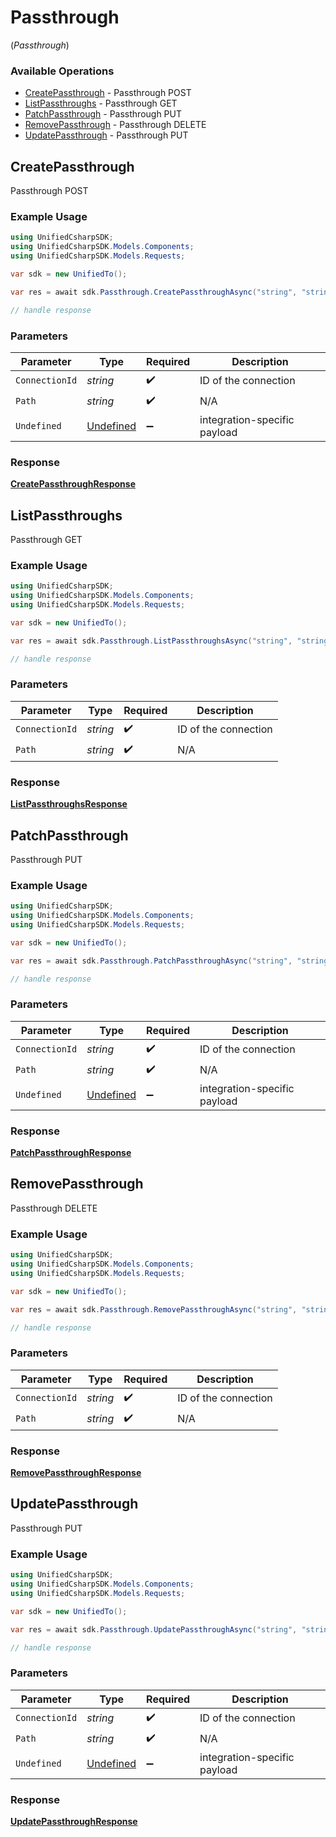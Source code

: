 # Passthrough
(*Passthrough*)

### Available Operations

* [CreatePassthrough](#createpassthrough) - Passthrough POST
* [ListPassthroughs](#listpassthroughs) - Passthrough GET
* [PatchPassthrough](#patchpassthrough) - Passthrough PUT
* [RemovePassthrough](#removepassthrough) - Passthrough DELETE
* [UpdatePassthrough](#updatepassthrough) - Passthrough PUT

## CreatePassthrough

Passthrough POST

### Example Usage

```csharp
using UnifiedCsharpSDK;
using UnifiedCsharpSDK.Models.Components;
using UnifiedCsharpSDK.Models.Requests;

var sdk = new UnifiedTo();

var res = await sdk.Passthrough.CreatePassthroughAsync("string", "string", new Undefined() {});

// handle response
```

### Parameters

| Parameter                                         | Type                                              | Required                                          | Description                                       |
| ------------------------------------------------- | ------------------------------------------------- | ------------------------------------------------- | ------------------------------------------------- |
| `ConnectionId`                                    | *string*                                          | :heavy_check_mark:                                | ID of the connection                              |
| `Path`                                            | *string*                                          | :heavy_check_mark:                                | N/A                                               |
| `Undefined`                                       | [Undefined](../../Models/Components/Undefined.md) | :heavy_minus_sign:                                | integration-specific payload                      |


### Response

**[CreatePassthroughResponse](../../Models/Requests/CreatePassthroughResponse.md)**


## ListPassthroughs

Passthrough GET

### Example Usage

```csharp
using UnifiedCsharpSDK;
using UnifiedCsharpSDK.Models.Components;
using UnifiedCsharpSDK.Models.Requests;

var sdk = new UnifiedTo();

var res = await sdk.Passthrough.ListPassthroughsAsync("string", "string");

// handle response
```

### Parameters

| Parameter            | Type                 | Required             | Description          |
| -------------------- | -------------------- | -------------------- | -------------------- |
| `ConnectionId`       | *string*             | :heavy_check_mark:   | ID of the connection |
| `Path`               | *string*             | :heavy_check_mark:   | N/A                  |


### Response

**[ListPassthroughsResponse](../../Models/Requests/ListPassthroughsResponse.md)**


## PatchPassthrough

Passthrough PUT

### Example Usage

```csharp
using UnifiedCsharpSDK;
using UnifiedCsharpSDK.Models.Components;
using UnifiedCsharpSDK.Models.Requests;

var sdk = new UnifiedTo();

var res = await sdk.Passthrough.PatchPassthroughAsync("string", "string", new Undefined() {});

// handle response
```

### Parameters

| Parameter                                         | Type                                              | Required                                          | Description                                       |
| ------------------------------------------------- | ------------------------------------------------- | ------------------------------------------------- | ------------------------------------------------- |
| `ConnectionId`                                    | *string*                                          | :heavy_check_mark:                                | ID of the connection                              |
| `Path`                                            | *string*                                          | :heavy_check_mark:                                | N/A                                               |
| `Undefined`                                       | [Undefined](../../Models/Components/Undefined.md) | :heavy_minus_sign:                                | integration-specific payload                      |


### Response

**[PatchPassthroughResponse](../../Models/Requests/PatchPassthroughResponse.md)**


## RemovePassthrough

Passthrough DELETE

### Example Usage

```csharp
using UnifiedCsharpSDK;
using UnifiedCsharpSDK.Models.Components;
using UnifiedCsharpSDK.Models.Requests;

var sdk = new UnifiedTo();

var res = await sdk.Passthrough.RemovePassthroughAsync("string", "string");

// handle response
```

### Parameters

| Parameter            | Type                 | Required             | Description          |
| -------------------- | -------------------- | -------------------- | -------------------- |
| `ConnectionId`       | *string*             | :heavy_check_mark:   | ID of the connection |
| `Path`               | *string*             | :heavy_check_mark:   | N/A                  |


### Response

**[RemovePassthroughResponse](../../Models/Requests/RemovePassthroughResponse.md)**


## UpdatePassthrough

Passthrough PUT

### Example Usage

```csharp
using UnifiedCsharpSDK;
using UnifiedCsharpSDK.Models.Components;
using UnifiedCsharpSDK.Models.Requests;

var sdk = new UnifiedTo();

var res = await sdk.Passthrough.UpdatePassthroughAsync("string", "string", new Undefined() {});

// handle response
```

### Parameters

| Parameter                                         | Type                                              | Required                                          | Description                                       |
| ------------------------------------------------- | ------------------------------------------------- | ------------------------------------------------- | ------------------------------------------------- |
| `ConnectionId`                                    | *string*                                          | :heavy_check_mark:                                | ID of the connection                              |
| `Path`                                            | *string*                                          | :heavy_check_mark:                                | N/A                                               |
| `Undefined`                                       | [Undefined](../../Models/Components/Undefined.md) | :heavy_minus_sign:                                | integration-specific payload                      |


### Response

**[UpdatePassthroughResponse](../../Models/Requests/UpdatePassthroughResponse.md)**

